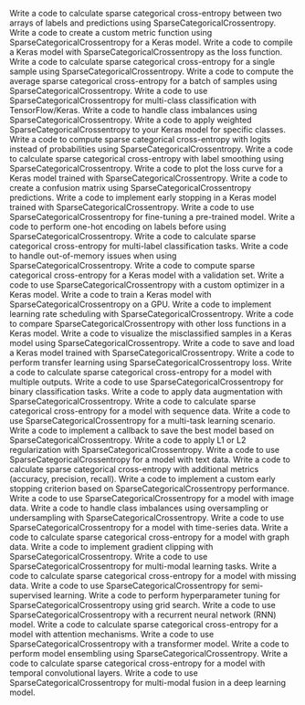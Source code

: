 Write a code to calculate sparse categorical cross-entropy between two arrays of labels and predictions using SparseCategoricalCrossentropy.
Write a code to create a custom metric function using SparseCategoricalCrossentropy for a Keras model.
Write a code to compile a Keras model with SparseCategoricalCrossentropy as the loss function.
Write a code to calculate sparse categorical cross-entropy for a single sample using SparseCategoricalCrossentropy.
Write a code to compute the average sparse categorical cross-entropy for a batch of samples using SparseCategoricalCrossentropy.
Write a code to use SparseCategoricalCrossentropy for multi-class classification with TensorFlow/Keras.
Write a code to handle class imbalances using SparseCategoricalCrossentropy.
Write a code to apply weighted SparseCategoricalCrossentropy to your Keras model for specific classes.
Write a code to compute sparse categorical cross-entropy with logits instead of probabilities using SparseCategoricalCrossentropy.
Write a code to calculate sparse categorical cross-entropy with label smoothing using SparseCategoricalCrossentropy.
Write a code to plot the loss curve for a Keras model trained with SparseCategoricalCrossentropy.
Write a code to create a confusion matrix using SparseCategoricalCrossentropy predictions.
Write a code to implement early stopping in a Keras model trained with SparseCategoricalCrossentropy.
Write a code to use SparseCategoricalCrossentropy for fine-tuning a pre-trained model.
Write a code to perform one-hot encoding on labels before using SparseCategoricalCrossentropy.
Write a code to calculate sparse categorical cross-entropy for multi-label classification tasks.
Write a code to handle out-of-memory issues when using SparseCategoricalCrossentropy.
Write a code to compute sparse categorical cross-entropy for a Keras model with a validation set.
Write a code to use SparseCategoricalCrossentropy with a custom optimizer in a Keras model.
Write a code to train a Keras model with SparseCategoricalCrossentropy on a GPU.
Write a code to implement learning rate scheduling with SparseCategoricalCrossentropy.
Write a code to compare SparseCategoricalCrossentropy with other loss functions in a Keras model.
Write a code to visualize the misclassified samples in a Keras model using SparseCategoricalCrossentropy.
Write a code to save and load a Keras model trained with SparseCategoricalCrossentropy.
Write a code to perform transfer learning using SparseCategoricalCrossentropy loss.
Write a code to calculate sparse categorical cross-entropy for a model with multiple outputs.
Write a code to use SparseCategoricalCrossentropy for binary classification tasks.
Write a code to apply data augmentation with SparseCategoricalCrossentropy.
Write a code to calculate sparse categorical cross-entropy for a model with sequence data.
Write a code to use SparseCategoricalCrossentropy for a multi-task learning scenario.
Write a code to implement a callback to save the best model based on SparseCategoricalCrossentropy.
Write a code to apply L1 or L2 regularization with SparseCategoricalCrossentropy.
Write a code to use SparseCategoricalCrossentropy for a model with text data.
Write a code to calculate sparse categorical cross-entropy with additional metrics (accuracy, precision, recall).
Write a code to implement a custom early stopping criterion based on SparseCategoricalCrossentropy performance.
Write a code to use SparseCategoricalCrossentropy for a model with image data.
Write a code to handle class imbalances using oversampling or undersampling with SparseCategoricalCrossentropy.
Write a code to use SparseCategoricalCrossentropy for a model with time-series data.
Write a code to calculate sparse categorical cross-entropy for a model with graph data.
Write a code to implement gradient clipping with SparseCategoricalCrossentropy.
Write a code to use SparseCategoricalCrossentropy for multi-modal learning tasks.
Write a code to calculate sparse categorical cross-entropy for a model with missing data.
Write a code to use SparseCategoricalCrossentropy for semi-supervised learning.
Write a code to perform hyperparameter tuning for SparseCategoricalCrossentropy using grid search.
Write a code to use SparseCategoricalCrossentropy with a recurrent neural network (RNN) model.
Write a code to calculate sparse categorical cross-entropy for a model with attention mechanisms.
Write a code to use SparseCategoricalCrossentropy with a transformer model.
Write a code to perform model ensembling using SparseCategoricalCrossentropy.
Write a code to calculate sparse categorical cross-entropy for a model with temporal convolutional layers.
Write a code to use SparseCategoricalCrossentropy for multi-modal fusion in a deep learning model.